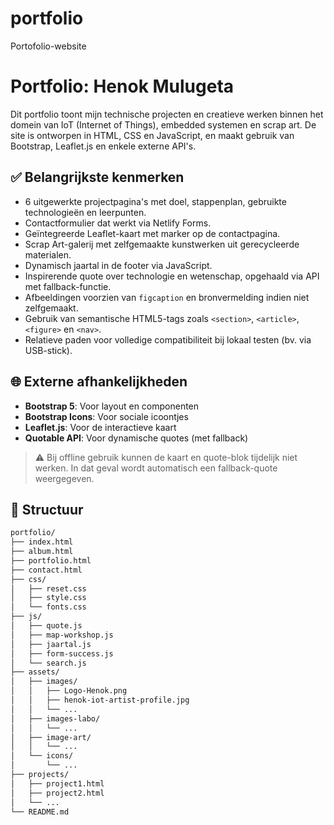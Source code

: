 # portfolio
Portofolio-website
# Portfolio: Henok Mulugeta

Dit portfolio toont mijn technische projecten en creatieve werken binnen het domein van IoT (Internet of Things), embedded systemen en scrap art. De site is ontworpen in HTML, CSS en JavaScript, en maakt gebruik van Bootstrap, Leaflet.js en enkele externe API's.

## ✅ Belangrijkste kenmerken

- 6 uitgewerkte projectpagina's met doel, stappenplan, gebruikte technologieën en leerpunten.
- Contactformulier dat werkt via Netlify Forms.
- Geïntegreerde Leaflet-kaart met marker op de contactpagina.
- Scrap Art-galerij met zelfgemaakte kunstwerken uit gerecycleerde materialen.
- Dynamisch jaartal in de footer via JavaScript.
- Inspirerende quote over technologie en wetenschap, opgehaald via API met fallback-functie.
- Afbeeldingen voorzien van `figcaption` en bronvermelding indien niet zelfgemaakt.
- Gebruik van semantische HTML5-tags zoals `<section>`, `<article>`, `<figure>` en `<nav>`.
- Relatieve paden voor volledige compatibiliteit bij lokaal testen (bv. via USB-stick).

## 🌐 Externe afhankelijkheden

- **Bootstrap 5**: Voor layout en componenten
- **Bootstrap Icons**: Voor sociale icoontjes
- **Leaflet.js**: Voor de interactieve kaart
- **Quotable API**: Voor dynamische quotes (met fallback)

> ⚠️ Bij offline gebruik kunnen de kaart en quote-blok tijdelijk niet werken. In dat geval wordt automatisch een fallback-quote weergegeven.

## 📁 Structuur

```bash
portfolio/
├── index.html
├── album.html
├── portfolio.html
├── contact.html
├── css/
│   ├── reset.css
│   ├── style.css
│   └── fonts.css
├── js/
│   ├── quote.js
│   ├── map-workshop.js
│   ├── jaartal.js
│   ├── form-success.js
│   └── search.js
├── assets/
│   ├── images/
│   │   ├── Logo-Henok.png
│   │   ├── henok-iot-artist-profile.jpg
│   │   └── ...
│   ├── images-labo/
│   │   └── ...
│   ├── image-art/
│   │   └── ...
│   └── icons/
│       └── ...
├── projects/
│   ├── project1.html
│   ├── project2.html
│   └── ...
└── README.md
